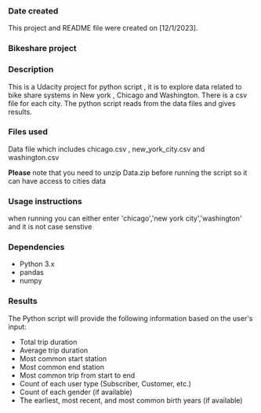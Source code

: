 ### Date created
This project and README file were created on [12/1/2023].

### Bikeshare project

### Description
This is a Udacity project for python script , it is to explore data related to bike share systems in New york , Chicago and Washington. There is a csv file for each city. The python script reads from the data files and gives results.

### Files used
Data file which includes chicago.csv , new_york_city.csv and washington.csv

**Please** note that you need to unzip Data.zip before running the script so it can have access to cities data

### Usage instructions ###
when running you can either enter 'chicago','new york city','washington' and it is not case senstive

### Dependencies
- Python 3.x
- pandas
- numpy

### Results
The Python script will provide the following information based on the user's input:
- Total trip duration
- Average trip duration
- Most common start station
- Most common end station
- Most common trip from start to end
- Count of each user type (Subscriber, Customer, etc.)
- Count of each gender (if available)
- The earliest, most recent, and most common birth years (if available)
